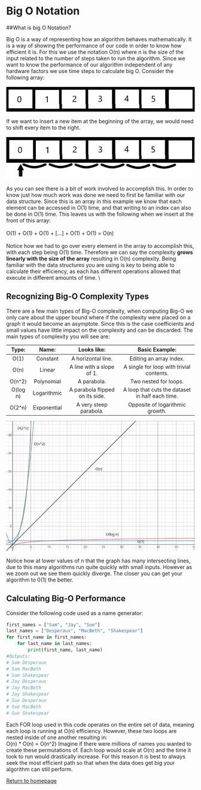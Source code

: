 # Big O Notation

##What is big O Notation?

Big O is a way of representing how an algorithm behaves mathematically. 
It is a way of showing the performance of our code in order to know 
how efficient it is. For this we use the notation O(n) where n is the
size of the input related to the number of steps taken to run the
algorithm. Since we want to know the performance of our algorithm 
independent of any hardware factors we use time steps 
to calculate big O. Consider the following array:
\
\
![Array](array1.JPG)

If we want to insert a new item at the beginning of the array, we would
need to shift every item to the right.
\
\
![Shifted Array](array2.JPG)
\
\
As you can see there is a bit of work involved to accomplish this.
In order to know just how much work was done we need to first be
familiar with our data structure. Since this is an array in this example
we know that each element can be accessed in O(1) time, and
that writing to an index can also be done in O(1) time. This leaves
us with the following when we insert at the front of this array:\
\
O(1) + O(1) + O(1) + [...] + O(1) + O(1) = O(n)
\
\
Notice how we had to go over every element in the array to accomplish this,
with each step being O(1) time. Therefore we can say the complexity **grows
linearly with the size of the array** resulting in O(n) complexity.
Being familiar with the data structures you are using is key to being
able to calculate their efficiency, as each has different operations allowed
that execute in different amounts of time.
\
## Recognizing Big-O Complexity Types
There are a few main types of Big-O complexity, when computing Big-O
we only care about the upper bound where if the complexity were placed on
a graph it would become an asymptote. Since this is the case coefficients
and small values have little impact on the complexity and can be discarded.
The main types of complexity you will see are:

|   Type:  |    Name:    |           Looks like:           |                  Basic Example:                 |
|:--------:|:-----------:|:-------------------------------:|:-----------------------------------------------:|
|   O(1)   |   Constant  |        A horizontal line.       |             Editing an array index.             |
|   O(n)   |    Linear   |    A line with a slope of 1.    |     A single for loop with trivial contents.    |
|  O(n^2)  |  Polynomial |           A parabola.           |              Two nested for loops.              |
| O(log n) | Logarithmic | A parabola flipped on its side. | A loop that cuts the dataset in half each time. |
|  O(2^n)  | Exponential |      A very steep parabola.     |         Opposite of logarithmic growth.         |     Opposite of logarithmic growth. |

![Graph of BIg-O Notation](bigograph.JPG)

Notice how at lower values of n that the graph has many intersecting lines,
due to this many algorithms run quite quickly with small inputs. However
as we zoom out we see them quickly diverge. The closer you can get your
algorithm to 0(1) the better.
## Calculating Big-O Performance
Consider the following code used as a name generator:

```python
first_names = ["Sam", "Jay", "Sue"]
last_names = ["Desperaux", "MacBeth", "Shakespear"]
for first_name in first_names:
    for last_name in last_names:
        print(first_name, last_name)
#Outputs:
# Sam Desperaux
# Sam MacBeth
# Sam Shakespear
# Jay Desperaux
# Jay MacBeth
# Jay Shakespear
# Sue Desperaux
# Sue MacBeth
# Sue Shakespear
```
Each FOR loop used in this code operates on the entire set of data, meaning 
each loop is running at O(n) efficiency. However, these two loops are nested
inside of one another resulting in:
\
O(n) * O(n)  = O(n^2)
Imagine if there were millions of names you wanted to create these 
permutations of. Each loop would scale at O(n) and the time it took to
run would drastically increase. For this reason it is best to always
seek the most efficient path so that when the data does get big your
algorithm can still perform.

[Return to homepage](README.md)
